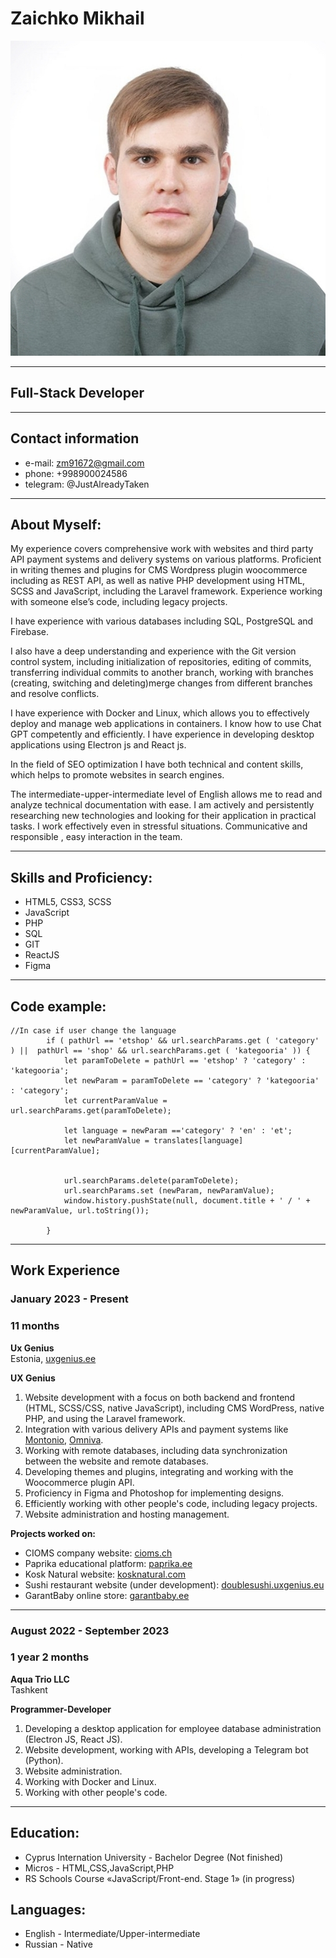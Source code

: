 # Zaichko Mikhail
![photo](./portfolio.jpg "Portfolio photo")
******
## Full-Stack Developer
******
## Contact information
* e-mail: zm91672@gmail.com
* phone: +998900024586
* telegram: @JustAlreadyTaken
******
## About Myself:
My experience covers comprehensive work with websites and third party API payment systems and delivery systems on various platforms. Proficient in writing themes and plugins for CMS Wordpress plugin woocommerce including as REST API, as well as native PHP development using HTML, SCSS and JavaScript, including the Laravel framework. Experience working with someone else’s code, including legacy projects.

I have experience with various databases including SQL, PostgreSQL and Firebase.

I also have a deep understanding and experience with the Git version control system, including initialization of repositories, editing of commits, transferring individual commits to another branch, working with branches (creating, switching and deleting)merge changes from different branches and resolve conflicts.

I have experience with Docker and Linux, which allows you to effectively deploy and manage web applications in containers.
I know how to use Chat GPT competently and efficiently. I have experience in developing desktop applications using Electron js and React js.

In the field of SEO optimization I have both technical and content skills, which helps to promote websites in search engines.

The intermediate-upper-intermediate level of English allows me to read and analyze technical documentation with ease.
I am actively and persistently researching new technologies and looking for their application in practical tasks. I work effectively even in stressful situations. Communicative and responsible , easy interaction in the team.

******
## Skills and Proficiency:
* HTML5, CSS3, SCSS
* JavaScript
* PHP
* SQL
* GIT
* ReactJS
* Figma

******
## Code example:
```
//In case if user change the language
		if ( pathUrl == 'etshop' && url.searchParams.get ( 'category' ) ||  pathUrl == 'shop' && url.searchParams.get ( 'kategooria' )) {
			let paramToDelete = pathUrl == 'etshop' ? 'category' : 'kategooria';
			let newParam = paramToDelete == 'category' ? 'kategooria' : 'category';
			let currentParamValue = url.searchParams.get(paramToDelete);

			let language = newParam =='category' ? 'en' : 'et';
			let newParamValue = translates[language][currentParamValue];


			url.searchParams.delete(paramToDelete);
			url.searchParams.set (newParam, newParamValue);
			window.history.pushState(null, document.title + ' / ' + newParamValue, url.toString());

		}
```
******

## Work Experience

### January 2023 - Present
### 11 months
**Ux Genius**  
Estonia, [uxgenius.ee](https://uxgenius.ee/)

**UX Genius**
1. Website development with a focus on both backend and frontend (HTML, SCSS/CSS, native JavaScript), including CMS WordPress, native PHP, and using the Laravel framework.
2. Integration with various delivery APIs and payment systems like [Montonio](https://montonio.com/), [Omniva](https://www.omniva.ee/).
3. Working with remote databases, including data synchronization between the website and remote databases.
4. Developing themes and plugins, integrating and working with the Woocommerce plugin API.
5. Proficiency in Figma and Photoshop for implementing designs.
6. Efficiently working with other people's code, including legacy projects.
7. Website administration and hosting management.

**Projects worked on:**
- CIOMS company website: [cioms.ch](https://cioms.ch/)
- Paprika educational platform: [paprika.ee](https://paprika.ee/)
- Kosk Natural website: [kosknatural.com](https://kosknatural.com/)
- Sushi restaurant website (under development): [doublesushi.uxgenius.eu](https://doublesushi.uxgenius.eu/)
- GarantBaby online store: [garantbaby.ee](https://garantbaby.ee/)

---

### August 2022 - September 2023
### 1 year 2 months
**Aqua Trio LLC**  
Tashkent

**Programmer-Developer**
1. Developing a desktop application for employee database administration (Electron JS, React JS).
2. Website development, working with APIs, developing a Telegram bot (Python).
3. Website administration.
4. Working with Docker and Linux.
5. Working with other people's code.

******
## Education:
* Cyprus Internation University - Bachelor Degree (Not finished)
* Micros - HTML,CSS,JavaScript,PHP
* RS Schools Course «JavaScript/Front-end. Stage 1» (in progress)

## Languages:
* English -  Intermediate/Upper-intermediate
* Russian - Native
